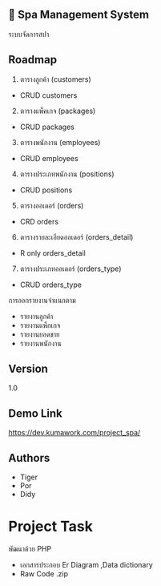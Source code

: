 
## 🪷 Spa Management System
ระบบจัดการสปา


## Roadmap


1. ตารางลูกค้า (customers)
- CRUD customers

2. ตารางแพ็คเกจ (packages)
- CRUD packages

3. ตารางพนักงาน (employees)
- CRUD employees

4. ตารางประเภทพนักงาน (positions)
- CRUD positions

5. ตารางออเดอร์ (orders)
- CRD orders

6. ตารางรายละเอียดออเดอร์ (orders_detail)
- R only orders_detail

7. ตารางประเภทออเดอร์ (orders_type)
- CRUD orders_type

การออกรายงานจำแนกตาม
- รายงานลูกค้า
- รายงานแพ็กเกจ
- รายงานยอดขาย
- รายงานพนักงาน


## Version

1.0 

## Demo Link

https://dev.kumawork.com/project_spa/

## Authors

- Tiger
- Por
- Didy


# Project Task

พัฒนาด้วย PHP 
- เอกสารประกอบ Er Diagram ,Data dictionary
- Raw Code .zip